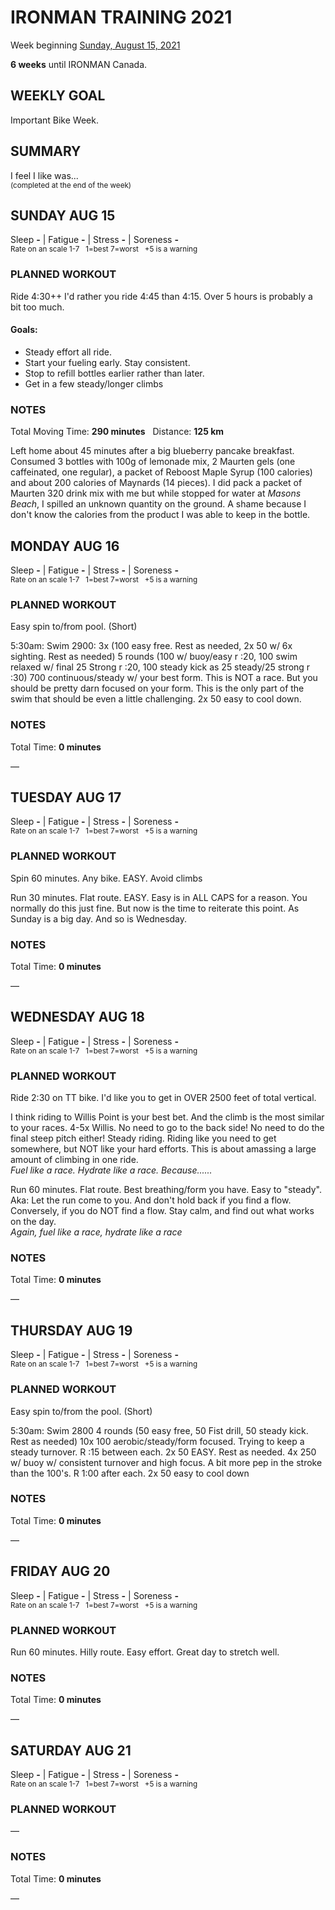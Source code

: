 # IRONMAN TRAINING 2021
Week beginning [Sunday, August 15, 2021](javascript:flick('sun');)

**6 weeks** until IRONMAN Canada.

## WEEKLY GOAL
Important Bike Week. 

## SUMMARY
I feel I like was...  
<sup>(completed at the end of the week)</sup>
<!--OVERTRAINING|ON THE EDGE|STAYING CONSISTENT|LAGGING A BIT-->


<!---->
## SUNDAY AUG 15
Sleep **-** | Fatigue **-** | Stress **-** | Soreness **-**  
<sup>Rate on an scale 1-7 &nbsp; 1=best 7=worst &nbsp; +5 is a warning</sup>

### PLANNED WORKOUT
Ride 4:30++ I'd rather you ride 4:45 than 4:15. Over 5 hours is probably a bit too much. 

#### Goals: 
* Steady effort all ride. 
* Start your fueling early. Stay consistent. 
* Stop to refill bottles earlier rather than later. 
* Get in a few steady/longer climbs

### NOTES
Total Moving Time: **290 minutes** &nbsp; Distance: **125 km**

Left home about 45 minutes after a big blueberry pancake breakfast.  Consumed 3 bottles with 100g of lemonade mix, 2 Maurten gels (one caffeinated, one regular), a packet of Reboost Maple Syrup (100 calories) and about 200 calories of Maynards (14 pieces).  I did pack a packet of Maurten 320 drink mix with me but while stopped for water at _Masons Beach_, I spilled an unknown quantity on the ground.  A shame because I don't know the calories from the product I was able to keep in the bottle.


<!---->
## MONDAY AUG 16
Sleep **-** | Fatigue **-** | Stress **-** | Soreness **-**  
<sup>Rate on an scale 1-7 &nbsp; 1=best 7=worst &nbsp; +5 is a warning</sup>

### PLANNED WORKOUT
Easy spin to/from pool. (Short)

5:30am: Swim 2900: 
3x (100 easy free. Rest as needed, 2x 50 w/ 6x sighting. Rest as needed)
5 rounds (100 w/ buoy/easy r :20, 100 swim relaxed w/ final 25 Strong r :20, 100 steady kick as 25 steady/25 strong r :30)
700 continuous/steady w/ your best form. This is NOT a race. But you should be pretty darn focused on your form. This is the only part of the swim that should be even a little challenging. 
2x 50 easy to cool down. 

### NOTES
Total Time: **0 minutes**

&mdash; 


<!---->
## TUESDAY AUG 17
Sleep **-** | Fatigue **-** | Stress **-** | Soreness **-**  
<sup>Rate on an scale 1-7 &nbsp; 1=best 7=worst &nbsp; +5 is a warning</sup>

### PLANNED WORKOUT
Spin 60 minutes. Any bike. EASY. Avoid climbs

Run 30 minutes. Flat route. EASY. 
Easy is in ALL CAPS for a reason. 
You normally do this just fine. But now is the time to reiterate this point. As Sunday is a big day. And so is Wednesday. 

### NOTES
Total Time: **0 minutes**

&mdash; 


<!---->
## WEDNESDAY AUG 18
Sleep **-** | Fatigue **-** | Stress **-** | Soreness **-**  
<sup>Rate on an scale 1-7 &nbsp; 1=best 7=worst &nbsp; +5 is a warning</sup>

### PLANNED WORKOUT
Ride 2:30 on TT bike. I'd like you to get in OVER 2500 feet of total vertical. 

I think riding to Willis Point is your best bet. And the climb is the most similar to your races. 
4-5x Willis. No need to go to the back side! No need to do the final steep pitch either! 
Steady riding. Riding like you need to get somewhere, but NOT like your hard efforts. This is about amassing a large amount of climbing in one ride.  
_Fuel like a race. Hydrate like a race. Because......_

Run 60 minutes. Flat route. Best breathing/form you have. Easy to "steady". Aka: Let the run come to you. And don't hold back if you find a flow. Conversely, if you do NOT find a flow. Stay calm, and find out what works on the day.   
_Again, fuel like a race, hydrate like a race_

### NOTES
Total Time: **0 minutes**

&mdash; 

<!---->
## THURSDAY AUG 19
Sleep **-** | Fatigue **-** | Stress **-** | Soreness **-**  
<sup>Rate on an scale 1-7 &nbsp; 1=best 7=worst &nbsp; +5 is a warning</sup>

### PLANNED WORKOUT
Easy spin to/from the pool. (Short)

5:30am: Swim 2800
4 rounds (50 easy free, 50 Fist drill, 50 steady kick. Rest as needed)
10x 100 aerobic/steady/form focused. Trying to keep a steady turnover. R :15 between each. 
2x 50 EASY. Rest as needed. 
4x 250 w/ buoy w/ consistent turnover and high focus. A bit more pep in the stroke than the 100's. R 1:00 after each. 
2x 50 easy to cool down

### NOTES
Total Time: **0 minutes**

&mdash; 


<!---->
## FRIDAY AUG 20
Sleep **-** | Fatigue **-** | Stress **-** | Soreness **-**  
<sup>Rate on an scale 1-7 &nbsp; 1=best 7=worst &nbsp; +5 is a warning</sup>

### PLANNED WORKOUT
Run 60 minutes. Hilly route. Easy effort. 
Great day to stretch well.

### NOTES
Total Time: **0 minutes**

&mdash; 


<!---->
## SATURDAY AUG 21
Sleep **-** | Fatigue **-** | Stress **-** | Soreness **-**  
<sup>Rate on an scale 1-7 &nbsp; 1=best 7=worst &nbsp; +5 is a warning</sup>

### PLANNED WORKOUT
&mdash; 

### NOTES
Total Time: **0 minutes**

&mdash;
